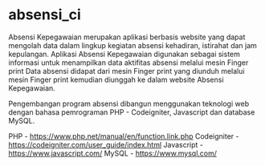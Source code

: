 # absensi_ci
Absensi Kepegawaian merupakan aplikasi berbasis website yang dapat mengolah data dalam lingkup kegiatan absensi kehadiran, istirahat dan jam kepulangan. Aplikasi Absensi Kepegawaian digunakan sebagai sistem informasi untuk menampilkan data aktifitas absensi melalui mesin Finger print Data absensi didapat dari mesin Finger print yang diunduh melalui mesin Finger print kemudian diunggah ke dalam website Absensi Kepegawaian.

Pengembangan program absensi dibangun menggunakan teknologi web dengan bahasa pemrograman PHP - Codeigniter, Javascript dan database MySQL.

PHP - https://www.php.net/manual/en/function.link.php
Codeigniter - https://codeigniter.com/user_guide/index.html
Javascript - https://www.javascript.com/
MySQL - https://www.mysql.com/
